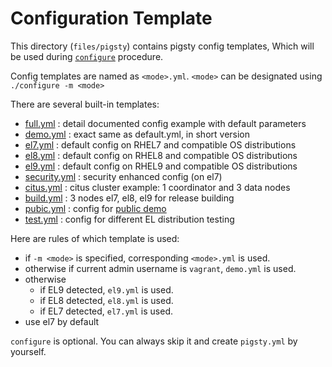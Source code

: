 # Configuration Template

This directory (`files/pigsty`) contains pigsty config templates,
Which will be used during [`configure`](https://github.com/Vonng/pigsty/wiki/Configuration) procedure.

Config templates are named as `<mode>.yml`.  `<mode>` can be designated using `./configure -m <mode>`

There are several built-in templates:

* [full.yml](full.yml) : detail documented config example with default parameters
* [demo.yml](demo.yml) : exact same as default.yml, in short version
* [el7.yml](el7.yml) : default config on RHEL7 and compatible OS distributions
* [el8.yml](el8.yml) : default config on RHEL8 and compatible OS distributions
* [el9.yml](el9.yml) : default config on RHEL9 and compatible OS distributions
* [security.yml](security.yml) : security enhanced config (on el7)
* [citus.yml](citus.yml) : citus cluster example: 1 coordinator and 3 data nodes
* [build.yml](build.yml) : 3 nodes el7, el8, el9 for release building
* [pubic.yml](public.yml) : config for [public demo](http://demo.pigsty.cc)
* [test.yml](test.yml) : config for different EL distribution testing


Here are rules of which template is used:

* if `-m <mode>` is specified, corresponding `<mode>.yml` is used.
* otherwise if current admin username is `vagrant`, `demo.yml` is used.
* otherwise
  * if EL9 detected, `el9.yml` is used.
  * if EL8 detected, `el8.yml` is used.
  * if EL7 detected, `el7.yml` is used.
* use el7 by default

`configure` is optional. You can always skip it and create `pigsty.yml` by yourself. 